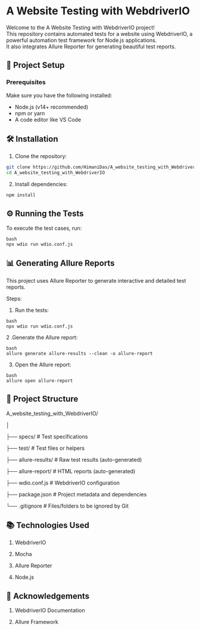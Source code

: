 # A Website Testing with WebdriverIO

Welcome to the A Website Testing with WebdriverIO project!  
This repository contains automated tests for a website using WebdriverIO, a powerful automation test framework for Node.js applications.  
It also integrates Allure Reporter for generating beautiful test reports.

## 🚀 Project Setup

### Prerequisites
Make sure you have the following installed:
- Node.js (v14+ recommended)
- npm or yarn
- A code editor like VS Code

## 🛠 Installation

1. Clone the repository:
```bash
git clone https://github.com/HimaniDas/A_website_testing_with_WebdriverIO.git
cd A_website_testing_with_WebdriverIO
```
2. Install dependencies:
```bash
npm install
```
## ⚙️ Running the Tests
To execute the test cases, run:
```
bash
npx wdio run wdio.conf.js
```
## 📊 Generating Allure Reports
This project uses Allure Reporter to generate interactive and detailed test reports.

Steps:
1. Run the tests:
```
bash
npx wdio run wdio.conf.js
```
2 .Generate the Allure report:
```
bash
allure generate allure-results --clean -o allure-report
```
3. Open the Allure report:
```
bash
allure open allure-report
```
## 📁 Project Structure
A_website_testing_with_WebdriverIO/

│

├── specs/                # Test specifications

├── test/                 # Test files or helpers

├── allure-results/       # Raw test results (auto-generated)

├── allure-report/        # HTML reports (auto-generated)

├── wdio.conf.js          # WebdriverIO configuration

├── package.json          # Project metadata and dependencies

└── .gitignore            # Files/folders to be ignored by Git

## 📚 Technologies Used
1. WebdriverIO

2. Mocha

3. Allure Reporter

4. Node.js

## 🙌 Acknowledgements
1. WebdriverIO Documentation

2. Allure Framework
